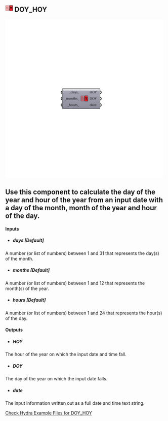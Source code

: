 ## ![](../../images/icons/DOY_HOY.png) DOY_HOY

![](../../images/500x500/DOY_HOY.png)

Use this component to calculate the day of the year and hour of the year from an input date with a day of the month, month of the year and hour of the day.
 -
 

#### Inputs
* ##### days [Default]
A number (or list of numbers) between 1 and 31 that represents the day(s) of the month.
* ##### months [Default]
A number (or list of numbers) between 1 and 12 that represents the month(s) of the year.
* ##### hours [Default]
A number (or list of numbers) between 1 and 24 that represents the hour(s) of the day.

#### Outputs
* ##### HOY
The hour of the year on which the input date and time fall.
* ##### DOY
The day of the year on which the input date falls.
* ##### date
The input information written out as a full date and time text string.


[Check Hydra Example Files for DOY_HOY](https://hydrashare.github.io/hydra/index.html?keywords=Ladybug_DOY_HOY)